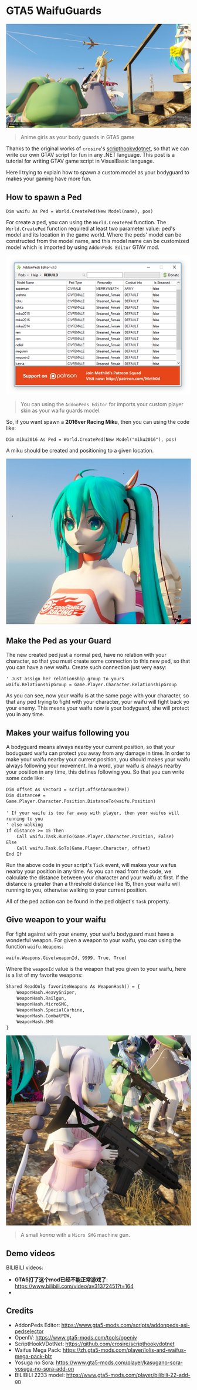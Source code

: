 # GTA5 WaifuGuards

![](./screenshots/20180924225127_1.jpg)
> Anime girls as your body guards in GTA5 game

Thanks to the original works of ``crosire``'s [scripthookvdotnet](https://github.com/crosire/scripthookvdotnet), so that we can write our own GTAV script for fun in any .NET language. This post is a tutorial for writing GTAV game script in VisualBasic language. 

Here I trying to explain how to spawn a custom model as your bodyguard to makes your gaming have more fun.

## How to spawn a Ped

```vbnet
Dim waifu As Ped = World.CreatePed(New Model(name), pos)
```

For create a ped, you can using the ``World.CreatePed`` function. The ``World.CreatePed`` function required at least two parameter value: ped's model and its location in the game world. Where the peds' model can be constructed from the model name, and this model name can be customized model which is imported by using ``AddonPeds Editor`` GTAV mod.

![](./images/peds-name.png)
> You can using the ``AddonPeds Editor`` for imports your custom player skin as your waifu guards model.

So, if you want spawn a **2016ver Racing Miku**, then you can using the code like:

```vbnet
Dim miku2016 As Ped = World.CreatePed(New Model("miku2016"), pos)
```

A miku should be created and positioning to a given location.

![](./images/miku2016.jpg)

## Make the Ped as your Guard

The new created ped just a normal ped, have no relation with your character, so that you must create some connection to this new ped, so that you can have a new waifu. Create such connection just very easy:

```vbnet
' Just assign her relationship group to yours
waifu.RelationshipGroup = Game.Player.Character.RelationshipGroup
```

As you can see, now your waifu is at the same page with your character, so that any ped trying to fight with your character, your waifu will fight back yo your enemy. This means your waifu now is your bodyguard, she will protect you in any time.

## Makes your waifus following you

A bodyguard means always nearby your current position, so that your boduguard waifu can protect you away from any damage in time. In order to make your waifu nearby your current position, you should makes your waifu always following your movement. In a word, your waifu is always nearby your position in any time, this defines following you. So that you can write some code like:

```vbnet
Dim offset As Vector3 = script.offsetAroundMe()
Dim distance# = Game.Player.Character.Position.DistanceTo(waifu.Position)

' If your waifu is too far away with player, then your waifus will running to you
' else walking
If distance >= 15 Then
    Call waifu.Task.RunTo(Game.Player.Character.Position, False)
Else
    Call waifu.Task.GoTo(Game.Player.Character, offset)
End If
```

Run the above code in your script's ``Tick`` event, will makes your waifus nearby your position in any time. As you can read from the code, we calculate the distance between your character and your waifu at first. If the distance is greater than a threshold distance like 15, then your waifu will running to you, otherwise walking to your current position.

All of the ped action can be found in the ped object's ``Task`` property.

## Give weapon to your waifu

For fight against with your enemy, your waifu bodyguard must have a wonderful weapon. For given a weapon to your waifu, you can using the function ``waifu.Weapons``: 

```vbnet
waifu.Weapons.Give(weaponId, 9999, True, True)
```

Where the ``weaponId`` value is the weapon that you given to your waifu, here is a list of my favorite weapons:

```vbnet
Shared ReadOnly favoriteWeapons As WeaponHash() = {
    WeaponHash.HeavySniper,
    WeaponHash.Railgun,
    WeaponHash.MicroSMG,
    WeaponHash.SpecialCarbine,
    WeaponHash.CombatPDW,
    WeaponHash.SMG
}
```

![](./images/waifu-with-weapon.jpg)
> A small *kanna* with a ``Micro SMG`` machine gun. 

## Demo videos

BILIBILI videos:

+ **GTA5打了这个mod已经不能正常游戏了**: https://www.bilibili.com/video/av31372451?t=164
+ 

## Credits

+ AddonPeds Editor: https://www.gta5-mods.com/scripts/addonpeds-asi-pedselector
+ OpenIV: https://www.gta5-mods.com/tools/openiv
+ ScriptHookVDotNet: https://github.com/crosire/scripthookvdotnet
+ Waifus Mega Pack: https://zh.gta5-mods.com/player/lolis-and-waifus-mega-pack-blz
+ Yosuga no Sora: https://www.gta5-mods.com/player/kasugano-sora-yosuga-no-sora-add-on
+ BILIBILI 2233 model: https://www.gta5-mods.com/player/bilibili-22-add-on 
